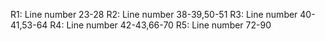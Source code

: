 
R1: Line number 23-28
R2: Line number 38-39,50-51
R3: Line number 40-41,53-64
R4: Line number 42-43,66-70
R5: Line number 72-90
